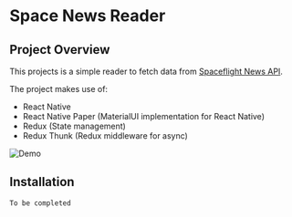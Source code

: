 # Space News Reader

## Project Overview

This projects is a simple reader to fetch data from [Spaceflight News API](https://www.spaceflightnewsapi.net/).

The project makes use of:
* React Native
* React Native Paper (MaterialUI implementation for React Native)
* Redux (State management)
* Redux Thunk (Redux middleware for async)

![Demo](docs/spanews_reader.gif)

## Installation

```
To be completed
```